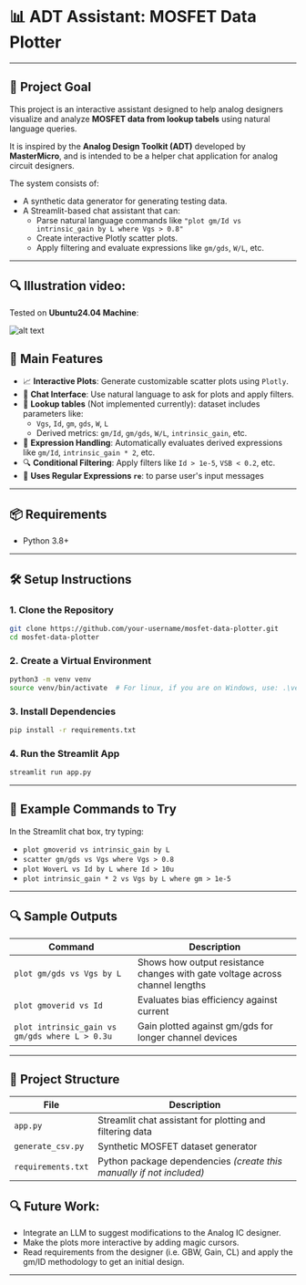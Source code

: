 
# 📊 ADT Assistant: MOSFET Data Plotter

---

## 🚀 Project Goal

This project is an interactive assistant designed to help analog designers visualize and analyze **MOSFET data from lookup tabels** using natural language queries.

It is inspired by the **Analog Design Toolkit (ADT)** developed by **MasterMicro**, and is intended to be a helper chat application for analog circuit designers.

The system consists of:
- A synthetic data generator for generating testing data.
- A Streamlit-based chat assistant that can:
  - Parse natural language commands like `"plot gm/Id vs intrinsic_gain by L where Vgs > 0.8"`
  - Create interactive Plotly scatter plots.
  - Apply filtering and evaluate expressions like `gm/gds`, `W/L`, etc.

---

## 🔍 Illustration video:
Tested on **Ubuntu24.04 Machine**:

![alt text](images/ADT.gif)

## 🌟 Main Features

- 📈 **Interactive Plots**: Generate customizable scatter plots using `Plotly`.
- 💬 **Chat Interface**: Use natural language to ask for plots and apply filters.
- 🧪 **Lookup tables** (Not implemented currently): dataset includes parameters like:
  - `Vgs`, `Id`, `gm`, `gds`, `W`, `L`
  - Derived metrics: `gm/Id`, `gm/gds`, `W/L`, `intrinsic_gain`, etc. 
- 🧠 **Expression Handling**: Automatically evaluates derived expressions like `gm/Id`, `intrinsic_gain * 2`, etc.
- 🔍 **Conditional Filtering**: Apply filters like `Id > 1e-5`, `VSB < 0.2`, etc.
- 🧪 **Uses Regular Expressions `re`**: to parse user's input messages

---

## 📦 Requirements

- Python 3.8+

---

## 🛠️ Setup Instructions

### 1. Clone the Repository

```bash
git clone https://github.com/your-username/mosfet-data-plotter.git
cd mosfet-data-plotter
```

### 2. Create a Virtual Environment

```bash
python3 -m venv venv
source venv/bin/activate  # For linux, if you are on Windows, use: .\venv\Scripts\activate
```

### 3. Install Dependencies

```bash
pip install -r requirements.txt
```

### 4. Run the Streamlit App

```bash
streamlit run app.py
```

---

## 💬 Example Commands to Try

In the Streamlit chat box, try typing:

- `plot gmoverid vs intrinsic_gain by L`
- `scatter gm/gds vs Vgs where Vgs > 0.8`
- `plot WoverL vs Id by L where Id > 10u`
- `plot intrinsic_gain * 2 vs Vgs by L where gm > 1e-5`

---

## 🔍 Sample Outputs

| Command | Description |
|--------|-------------|
| `plot gm/gds vs Vgs by L` | Shows how output resistance changes with gate voltage across channel lengths |
| `plot gmoverid vs Id` | Evaluates bias efficiency against current |
| `plot intrinsic_gain vs gm/gds where L > 0.3u` | Gain plotted against gm/gds for longer channel devices |

---

## 📂 Project Structure

| File | Description |
|------|-------------|
| `app.py` | Streamlit chat assistant for plotting and filtering data |
| `generate_csv.py` | Synthetic MOSFET dataset generator |
| `requirements.txt` | Python package dependencies *(create this manually if not included)* |


## 🔍 Future Work:
- Integrate an LLM to suggest modifications to the Analog IC designer.
- Make the plots more interactive by adding magic cursors.
- Read requirements from the designer (i.e. GBW, Gain, CL) and apply the gm/ID methodology to get an initial design.

---